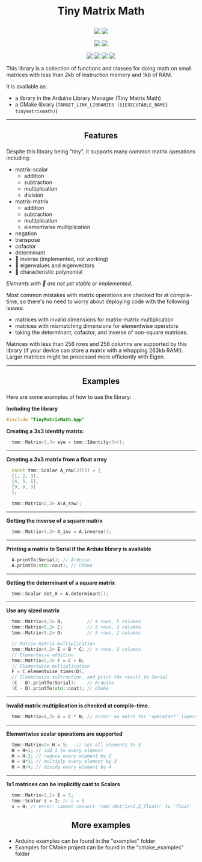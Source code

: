 <h1>
  <p align="center"> Tiny Matrix Math </p>
</h1>

<p align="center"> 
  <img src=https://github.com/m516/TinyMatrixMath/actions/workflows/cmake_docs.yml/badge.svg>
  <img src=https://github.com/m516/TinyMatrixMath/actions/workflows/cmake_tests.yml/badge.svg>
</p>

<p align="center"> 
<img src=https://github.com/m516/TinyMatrixMath/actions/workflows/arduino_compile_examples.yml/badge.svg>
<img src=https://github.com/m516/TinyMatrixMath/actions/workflows/arduino_lint.yml/badge.svg>
</p>

<p align="center"> 
<img src=https://img.shields.io/github/issues/m516/TinyMatrixMath>
<img src=https://img.shields.io/github/forks/m516/TinyMatrixMath>
<img src=https://img.shields.io/github/stars/m516/TinyMatrixMath>
<img src=https://img.shields.io/github/license/m516/TinyMatrixMath>
</p>


This library is a collection of functions and classes 
for doing math on small matrices with less than 2kb of 
instruction memory and 1kb of RAM.

It is available as:
* a library in the Arduino Library Manager (Tiny Matrix Math)
* a CMake library (`TARGET_LINK_LIBRARIES (${EXECUTABLE_NAME} tinymatrixmath)`)


--------------------

<h2>
  <p align="center"> Features </p>
</h2>

Despite this library being "tiny", it supports many common matrix operations including:

- matrix-scalar
  - addition
  - subtraction
  - multiplication
  - division
- matrix-matrix
  - addition
  - subtraction
  - multiplication
  - elementwise multiplication
- negation
- transpose
- cofactor
- determinant
- 🚧 inverse (implemented, not working) 
- 🚧 eigenvalues and eigenvectors
- 🚧 characteristic polynomial

*Elements with 🚧 are not yet stable or implemented.*

Most common mistakes with matrix operations are checked for at compile-time,
so there's no need to worry about deploying code with the following issues:
* matrices with invalid dimensions for matrix-matrix multiplication
* matrices with mismatching dimensions for elementwise operators
* taking the determinant, cofactor, and inverse of non-square matrices.

Matrices with less than 256 rows and 256 columns are 
supported by this library (if your device can store
a matrix with a whopping 263kb RAM!). Larger matrices
might be processed more efficiently with Eigen.


--------------------

<h2>
  <p align="center"> Examples </p>
</h2>

Here are some examples of how to use the library:

**Including the library**
```cpp
#include "TinyMatrixMath.hpp"
```

**Creating a 3x3 identity matrix:**
```cpp
  tmm::Matrix<3,3> eye = tmm::Identity<3>();
```

-------------

**Creating a 3x3 matrix from a float array**
```cpp
  const tmm::Scalar A_raw[3][3] = {
  {1, 2, 3},
  {4, 5, 6},
  {9, 8, 9}
  };

  tmm::Matrix<3,3> A(A_raw);
```

-------------

**Getting the inverse of a square matrix**
```cpp
  tmm::Matrix<3,3> A_inv = A.inverse();
```

-------------

**Printing a matrix to Serial if the Arduio library is available**
```cpp
  A.printTo(Serial); // Arduino
  A.printTo(std::cout); // CMake
```

-------------

**Getting the determinant of a square matrix**
```cpp
  tmm::Scalar det_A = A.determinant();
```

-------------

**Use any sized matrix**
```cpp
  tmm::Matrix<4,5> B;         // 4 rows, 5 columns
  tmm::Matrix<5,2> C;         // 5 rows, 2 columns
  tmm::Matrix<5,2> D;         // 5 rows, 2 columns

  // Matrix-matrix multiplication
  tmm::Matrix<4,2> E = B * C; // 4 rows, 2 columns
  // Elementwise addition
  tmm::Matrix<5,2> F = C + D;
  // Elementwise multiplication
  F = C.elementwise_times(D);
  // Elementwise subtraction, and print the result to Serial
  (C - D).printTo(Serial);    // Arduino
  (C - D).printTo(std::cout); // CMake
```

-------------

**Invalid matrix multiplication is checked at compile-time.**
```cpp
  tmm::Matrix<4,2> G = C * B; // error: no match for 'operator*' (operand types are 'tmm::Matrix<5, 2, float>' and 'tmm::Matrix<4, 5, float>')
```

-------------

**Elementwise scalar operations are supported**
```cpp
  tmm::Matrix<2> H = 5;   // set all elements to 5
  H = H+1; // add 1 to every element
  H = H-2; // reduce every element by 2
  H = H*3; // multiply every element by 3
  H = H/4; // divide every element by 4
```

-------------

**1x1 matrices can be implicitly cast to Scalars**
```cpp
  tmm::Matrix<1,1> I = 5;
  tmm::Scalar s = I; // s = 5
  s = H; // error: cannot convert 'tmm::Matrix<2,2,float>' to 'float' in assignment
```



<h2>
  <p align="center"> More examples </p>
</h2>

* Arduino examples can be found in the "examples" folder
* Examples for CMake project can be found in the "cmake_examples" folder
